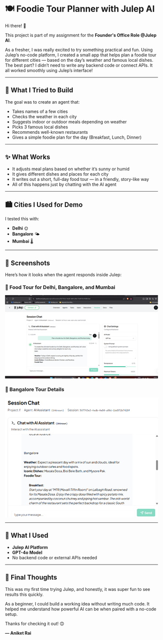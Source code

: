 # 🍽️ Foodie Tour Planner with Julep AI

Hi there! 👋

This project is part of my assignment for the **Founder's Office Role @Julep AI**.

As a fresher, I was really excited to try something practical and fun. Using Julep’s no-code platform, I created a small app that helps plan a foodie tour for different cities — based on the day’s weather and famous local dishes. The best part? I didn’t need to write any backend code or connect APIs. It all worked smoothly using Julep’s interface!

---

## 🧠 What I Tried to Build

The goal was to create an agent that:
- Takes names of a few cities
- Checks the weather in each city
- Suggests indoor or outdoor meals depending on weather
- Picks 3 famous local dishes
- Recommends well-known restaurants
- Gives a simple foodie plan for the day (Breakfast, Lunch, Dinner)

---

## ✨ What Works

- It adjusts meal plans based on whether it’s sunny or humid
- It gives different dishes and places for each city
- It writes out a short, full-day food tour — in a friendly, story-like way
- All of this happens just by chatting with the AI agent

---

## 🏙️ Cities I Used for Demo

I tested this with:
- **Delhi** 🌞
- **Bangalore** 🌤️
- **Mumbai** 🌡️

---

## 📸 Screenshots

Here’s how it looks when the agent responds inside Julep:

### 📍 Food Tour for Delhi, Bangalore, and Mumbai  
![Delhi + Chat Screenshot](./{8FCE60DE-5880-4CA8-915E-1CBE7C16D16E}.png)

### 📍 Bangalore Tour Details  
![Bangalore Tour Screenshot](./{29822D6B-8AC3-48ED-A526-F6A884E220A6}.png)


---

## 🔧 What I Used

- **Julep AI Platform**
- **GPT-4o Model**
- No backend code or external APIs needed

---

## 🙌 Final Thoughts

This was my first time trying Julep, and honestly, it was super fun to see results this quickly.

As a beginner, I could build a working idea without writing much code. It helped me understand how powerful AI can be when paired with a no-code setup.

Thanks for checking it out! 😊

**— Aniket Rai**
